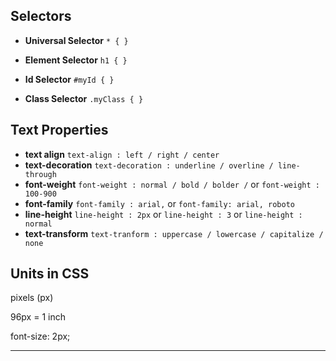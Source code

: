
## Selectors

*  **Universal Selector**  `* { }`

*  **Element Selector**    `h1 { }`

*  **Id Selector**  `#myId { }`

*  **Class Selector** `.myClass { }`

## Text Properties
* **text align** `text-align : left / right / center`
* **text-decoration**  `text-decoration : underline / overline / line-through`
* **font-weight**   `font-weight : normal / bold / bolder /` or `font-weight : 100-900`
* **font-family**   `font-family : arial,` or `font-family: arial, roboto`
* **line-height**  `line-height : 2px` or `line-height : 3` or `line-height : normal`
* **text-transform**  `text-tranform : uppercase / lowercase / capitalize / none`

## Units in CSS
pixels (px) 

96px = 1 inch

font-size: 2px;

---




